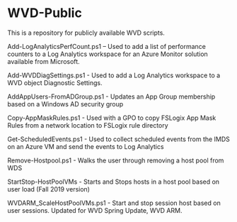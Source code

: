 # WVD-Public
This is a repository for publicly available WVD scripts.

Add-LogAnalyticsPerfCount.ps1 – Used to add a list of performance counters to a Log Analytics workspace for an Azure Monitor solution available from Microsoft. 

Add-WVDDiagSettings.ps1 - Used to add a Log Analytics workspace to a WVD object Diagnostic Settings.

AddAppUsers-FromADGroup.ps1 - Updates an App Group membership based on a Windows AD security group

Copy-AppMaskRules.ps1 - Used with a GPO to copy FSLogix App Mask Rules from a network location to FSLogix rule directory

Get-ScheduledEvents.ps1 - Used to collect scheduled events from the IMDS on an Azure VM and send the events to Log Analytics

Remove-Hostpool.ps1 - Walks the user through removing a host pool from WDS

StartStop-HostPoolVMs - Starts and Stops hosts in a host pool based on user load (Fall 2019 version)

WVDARM_ScaleHostPoolVMs.ps1 - Start and stop session host based on user sessions.  Updated for WVD Spring Update, WVD ARM.
